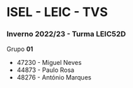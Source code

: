# ISEL - LEIC - TVS
### Inverno 2022/23 - Turma LEIC52D

Grupo **01**
* 47230 - Miguel Neves
* 44873 - Paulo Rosa
* 48276 - António Marques
